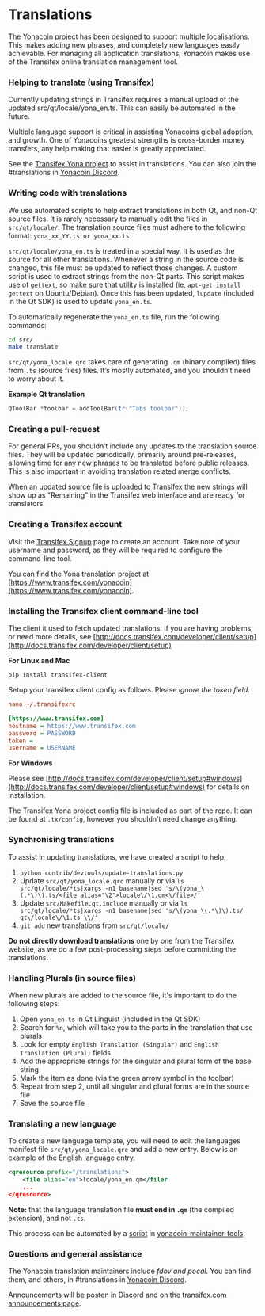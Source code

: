 Translations
============

The Yonacoin project has been designed to support multiple localisations. This makes adding new phrases, and completely new languages easily achievable. For managing all application translations, Yonacoin makes use of the Transifex online translation management tool.

### Helping to translate (using Transifex)
Currently updating strings in Transifex requires a manual upload of the updated src/qt/locale/yona_en.ts.
This can easily be automated in the future.

Multiple language support is critical in assisting Yonacoins global adoption, and growth. One of Yonacoins greatest strengths is cross-border money transfers, any help making that easier is greatly appreciated.

See the [Transifex Yona project](https://www.transifex.com/yonacoin) to assist in translations. You can also join the #translations in [Yonacoin Discord](https://discord.gg/jn6uhur).

### Writing code with translations
We use automated scripts to help extract translations in both Qt, and non-Qt source files. It is rarely necessary to manually edit the files in `src/qt/locale/`. The translation source files must adhere to the following format:
`yona_xx_YY.ts or yona_xx.ts`

`src/qt/locale/yona_en.ts` is treated in a special way. It is used as the source for all other translations. Whenever a string in the source code is changed, this file must be updated to reflect those changes. A custom script is used to extract strings from the non-Qt parts. This script makes use of `gettext`, so make sure that utility is installed (ie, `apt-get install gettext` on Ubuntu/Debian). Once this has been updated, `lupdate` (included in the Qt SDK) is used to update `yona_en.ts`.

To automatically regenerate the `yona_en.ts` file, run the following commands:
```sh
cd src/
make translate
```

`src/qt/yona_locale.qrc` takes care of generating `.qm` (binary compiled) files from `.ts` (source files) files. It’s mostly automated, and you shouldn’t need to worry about it.

**Example Qt translation**
```cpp
QToolBar *toolbar = addToolBar(tr("Tabs toolbar"));
```

### Creating a pull-request
For general PRs, you shouldn’t include any updates to the translation source files. They will be updated periodically, primarily around pre-releases, allowing time for any new phrases to be translated before public releases. This is also important in avoiding translation related merge conflicts.

When an updated source file is uploaded to Transifex the new strings will show up as "Remaining" in the Transifex web interface and are ready for translators.


### Creating a Transifex account
Visit the [Transifex Signup](https://www.transifex.com/signup/) page to create an account. Take note of your username and password, as they will be required to configure the command-line tool.

You can find the Yona translation project at [https://www.transifex.com/yonacoin](https://www.transifex.com/yonacoin).

### Installing the Transifex client command-line tool
The client it used to fetch updated translations. If you are having problems, or need more details, see [http://docs.transifex.com/developer/client/setup](http://docs.transifex.com/developer/client/setup)

**For Linux and Mac**

`pip install transifex-client`

Setup your transifex client config as follows. Please *ignore the token field*.

```ini
nano ~/.transifexrc

[https://www.transifex.com]
hostname = https://www.transifex.com
password = PASSWORD
token =
username = USERNAME
```

**For Windows**

Please see [http://docs.transifex.com/developer/client/setup#windows](http://docs.transifex.com/developer/client/setup#windows) for details on installation.

The Transifex Yona project config file is included as part of the repo. It can be found at `.tx/config`, however you shouldn’t need change anything.

### Synchronising translations
To assist in updating translations, we have created a script to help.

1. `python contrib/devtools/update-translations.py`
2. Update `src/qt/yona_locale.qrc` manually or via
   `ls src/qt/locale/*ts|xargs -n1 basename|sed 's/\(yona_\(.*\)\).ts/<file alias="\2">locale\/\1.qm<\/file>/'`
3. Update `src/Makefile.qt.include` manually or via
   `ls src/qt/locale/*ts|xargs -n1 basename|sed 's/\(yona_\(.*\)\).ts/  qt\/locale\/\1.ts \\/'`
4. `git add` new translations from `src/qt/locale/`

**Do not directly download translations** one by one from the Transifex website, as we do a few post-processing steps before committing the translations.

### Handling Plurals (in source files)
When new plurals are added to the source file, it's important to do the following steps:

1. Open `yona_en.ts` in Qt Linguist (included in the Qt SDK)
2. Search for `%n`, which will take you to the parts in the translation that use plurals
3. Look for empty `English Translation (Singular)` and `English Translation (Plural)` fields
4. Add the appropriate strings for the singular and plural form of the base string
5. Mark the item as done (via the green arrow symbol in the toolbar)
6. Repeat from step 2, until all singular and plural forms are in the source file
7. Save the source file

### Translating a new language
To create a new language template, you will need to edit the languages manifest file `src/qt/yona_locale.qrc` and add a new entry. Below is an example of the English language entry.

```xml
<qresource prefix="/translations">
    <file alias="en">locale/yona_en.qm</filer
    ...
</qresource>
```

**Note:** that the language translation file **must end in `.qm`** (the compiled extension), and not `.ts`.

This process can be automated by a [script](https://github.com/fdoving/yonacoin-maintainer-tools/blob/master/update-translations.py) in [yonacoin-maintainer-tools](https://github.com/fdoving/yonacoin-maintainer-tools/).

### Questions and general assistance
The Yonacoin translation maintainers include *fdov and pocal*. You can find them, and others, in #translations in [Yonacoin Discord](https://discord.gg/jn6uhur).

Announcements will be posten in Discord and on the transifex.com [announcements page](https://www.transifex.com/yonacoin/qt-translation/announcements/).
